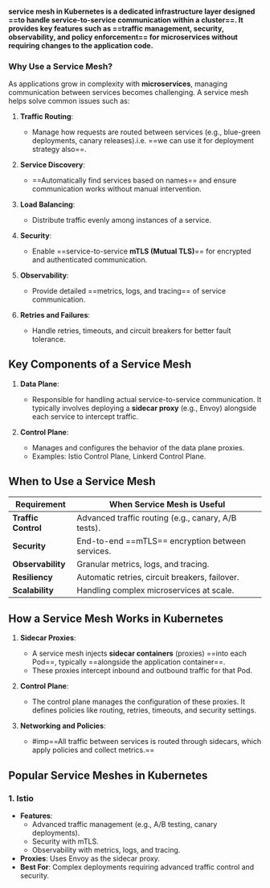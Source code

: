 #### **service mesh** in Kubernetes is a dedicated infrastructure layer designed ==to handle service-to-service communication within a cluster==. It provides key features such as ==**traffic management**, **security**, **observability**, and **policy enforcement**== for microservices without requiring changes to the application code.


### **Why Use a Service Mesh?**

As applications grow in complexity with **microservices**, managing communication between services becomes challenging. A service mesh helps solve common issues such as:

1. **Traffic Routing**:
    - Manage how requests are routed between services (e.g., blue-green deployments, canary releases).i.e. ==we can use it for deployment strategy also==.

2. **Service Discovery**:
    - ==Automatically find services based on names== and ensure communication works without manual intervention.

3. **Load Balancing**:
    - Distribute traffic evenly among instances of a service.

4. **Security**:
    - Enable ==service-to-service **mTLS (Mutual TLS)**== for encrypted and authenticated communication.

5. **Observability**:
    - Provide detailed ==metrics, logs, and tracing== of service communication.

6. **Retries and Failures**:
    - Handle retries, timeouts, and circuit breakers for better fault tolerance.


## **Key Components of a Service Mesh**

1. **Data Plane**:
    - Responsible for handling actual service-to-service communication. It typically involves deploying a **sidecar proxy** (e.g., Envoy) alongside each service to intercept traffic.
    
1. **Control Plane**:
    - Manages and configures the behavior of the data plane proxies.
    - Examples: Istio Control Plane, Linkerd Control Plane.


## **When to Use a Service Mesh**

| **Requirement**     | **When Service Mesh is Useful**                     |
| ------------------- | --------------------------------------------------- |
| **Traffic Control** | Advanced traffic routing (e.g., canary, A/B tests). |
| **Security**        | End-to-end ==mTLS== encryption between services.    |
| **Observability**   | Granular metrics, logs, and tracing.                |
| **Resiliency**      | Automatic retries, circuit breakers, failover.      |
| **Scalability**     | Handling complex microservices at scale.            |


## **How a Service Mesh Works in Kubernetes**

1. **Sidecar Proxies**:
    - A service mesh injects **sidecar containers** (proxies) ==into each Pod==, typically ==alongside the application container==.
    - These proxies intercept inbound and outbound traffic for that Pod.

2. **Control Plane**:
    - The control plane manages the configuration of these proxies. It defines policies like routing, retries, timeouts, and security settings.

3. **Networking and Policies**:
    - #imp==All traffic between services is routed through sidecars, which apply policies and collect metrics.==



## **Popular Service Meshes in Kubernetes**

### 1. **Istio**

- **Features**:
    - Advanced traffic management (e.g., A/B testing, canary deployments).
    - Security with mTLS.
    - Observability with metrics, logs, and tracing.
- **Proxies**: Uses Envoy as the sidecar proxy.
- **Best For**: Complex deployments requiring advanced traffic control and security.